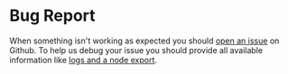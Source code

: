 # Bug Report

When something isn't working as expected you should [open an issue](https://github.com/zwave-js/zwavejs2mqtt/issues/new/choose) on Github. To help us debug your issue you should provide all available information like [logs and a node export](troubleshooting/generating-logs.md).


